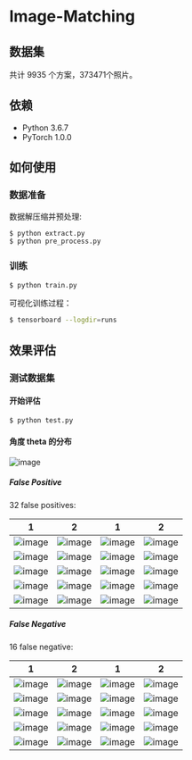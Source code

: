 # Image-Matching

## 数据集
共计 9935 个方案，373471个照片。

## 依赖
- Python 3.6.7
- PyTorch 1.0.0

## 如何使用

### 数据准备
数据解压缩并预处理:
```bash
$ python extract.py
$ python pre_process.py
```

### 训练
```bash
$ python train.py
```

可视化训练过程：
```bash
$ tensorboard --logdir=runs
```

## 效果评估

### 测试数据集

#### 开始评估
```bash
$ python test.py
```

#### 角度 theta 的分布

![image](https://github.com/foamliu/Image-Matching/raw/master/images/theta_dist.png)

##### False Positive
32 false positives:

1|2|1|2|
|---|---|---|---|
|![image](https://github.com/foamliu/Image-Matching/raw/master/images/0_fp_0.jpg)|![image](https://github.com/foamliu/Image-Matching/raw/master/images/0_fp_1.jpg)|![image](https://github.com/foamliu/Image-Matching/raw/master/images/1_fp_0.jpg)|![image](https://github.com/foamliu/Image-Matching/raw/master/images/1_fp_1.jpg)|
|![image](https://github.com/foamliu/Image-Matching/raw/master/images/2_fp_0.jpg)|![image](https://github.com/foamliu/Image-Matching/raw/master/images/2_fp_1.jpg)|![image](https://github.com/foamliu/Image-Matching/raw/master/images/3_fp_0.jpg)|![image](https://github.com/foamliu/Image-Matching/raw/master/images/3_fp_1.jpg)|
|![image](https://github.com/foamliu/Image-Matching/raw/master/images/4_fp_0.jpg)|![image](https://github.com/foamliu/Image-Matching/raw/master/images/4_fp_1.jpg)|![image](https://github.com/foamliu/Image-Matching/raw/master/images/5_fp_0.jpg)|![image](https://github.com/foamliu/Image-Matching/raw/master/images/5_fp_1.jpg)|
|![image](https://github.com/foamliu/Image-Matching/raw/master/images/6_fp_0.jpg)|![image](https://github.com/foamliu/Image-Matching/raw/master/images/6_fp_1.jpg)|![image](https://github.com/foamliu/Image-Matching/raw/master/images/7_fp_0.jpg)|![image](https://github.com/foamliu/Image-Matching/raw/master/images/7_fp_1.jpg)|
|![image](https://github.com/foamliu/Image-Matching/raw/master/images/8_fp_0.jpg)|![image](https://github.com/foamliu/Image-Matching/raw/master/images/8_fp_1.jpg)|![image](https://github.com/foamliu/Image-Matching/raw/master/images/9_fp_0.jpg)|![image](https://github.com/foamliu/Image-Matching/raw/master/images/9_fp_1.jpg)|




##### False Negative
16 false negative:

1|2|1|2|
|---|---|---|---|
|![image](https://github.com/foamliu/Image-Matching/raw/master/images/0_fn_0.jpg)|![image](https://github.com/foamliu/Image-Matching/raw/master/images/0_fn_1.jpg)|![image](https://github.com/foamliu/Image-Matching/raw/master/images/1_fn_0.jpg)|![image](https://github.com/foamliu/Image-Matching/raw/master/images/1_fn_1.jpg)|
|![image](https://github.com/foamliu/Image-Matching/raw/master/images/2_fn_0.jpg)|![image](https://github.com/foamliu/Image-Matching/raw/master/images/2_fn_1.jpg)|![image](https://github.com/foamliu/Image-Matching/raw/master/images/3_fn_0.jpg)|![image](https://github.com/foamliu/Image-Matching/raw/master/images/3_fn_1.jpg)|
|![image](https://github.com/foamliu/Image-Matching/raw/master/images/4_fn_0.jpg)|![image](https://github.com/foamliu/Image-Matching/raw/master/images/4_fn_1.jpg)|![image](https://github.com/foamliu/Image-Matching/raw/master/images/5_fn_0.jpg)|![image](https://github.com/foamliu/Image-Matching/raw/master/images/5_fn_1.jpg)|
|![image](https://github.com/foamliu/Image-Matching/raw/master/images/6_fn_0.jpg)|![image](https://github.com/foamliu/Image-Matching/raw/master/images/6_fn_1.jpg)|![image](https://github.com/foamliu/Image-Matching/raw/master/images/7_fn_0.jpg)|![image](https://github.com/foamliu/Image-Matching/raw/master/images/7_fn_1.jpg)|
|![image](https://github.com/foamliu/Image-Matching/raw/master/images/8_fn_0.jpg)|![image](https://github.com/foamliu/Image-Matching/raw/master/images/8_fn_1.jpg)|![image](https://github.com/foamliu/Image-Matching/raw/master/images/9_fn_0.jpg)|![image](https://github.com/foamliu/Image-Matching/raw/master/images/9_fn_1.jpg)|


